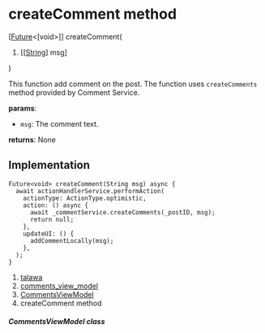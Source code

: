 
<div>

# createComment method

</div>


[[Future](https://api.flutter.dev/flutter/dart-core/Future-class.html)\<[void\>]]
createComment(

1.  [[[String](https://api.flutter.dev/flutter/dart-core/String-class.md)]
    msg]

)



This function add comment on the post. The function uses
`createComments` method provided by Comment Service.

**params**:

-   `msg`: The comment text.

**returns**: None



## Implementation

``` language-dart
Future<void> createComment(String msg) async {
  await actionHandlerService.performAction(
    actionType: ActionType.optimistic,
    action: () async {
      await _commentService.createComments(_postID, msg);
      return null;
    },
    updateUI: () {
      addCommentLocally(msg);
    },
  );
}
```







1.  [talawa](../../index.md)
2.  [comments_view_model](../../view_model_widgets_view_models_comments_view_model/)
3.  [CommentsViewModel](../../view_model_widgets_view_models_comments_view_model/CommentsViewModel-class.md)
4.  createComment method

##### CommentsViewModel class







